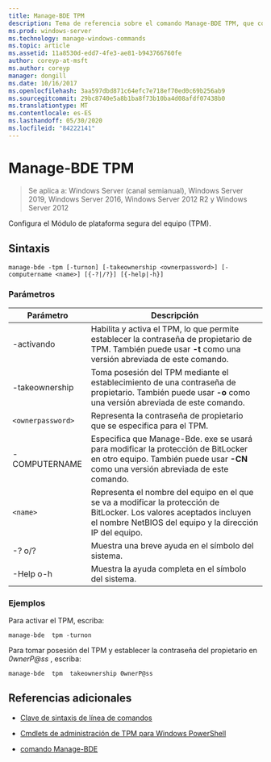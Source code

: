 ```yaml
---
title: Manage-BDE TPM
description: Tema de referencia sobre el comando Manage-BDE TPM, que configura el Módulo de plataforma segura del equipo (TPM).
ms.prod: windows-server
ms.technology: manage-windows-commands
ms.topic: article
ms.assetid: 11a8530d-edd7-4fe3-ae81-b943766760fe
author: coreyp-at-msft
ms.author: coreyp
manager: dongill
ms.date: 10/16/2017
ms.openlocfilehash: 3aa597dbd871c64efc7e718ef70ed0c69b256ab9
ms.sourcegitcommit: 29bc8740e5a8b1ba8f73b10ba4d08afdf07438b0
ms.translationtype: MT
ms.contentlocale: es-ES
ms.lasthandoff: 05/30/2020
ms.locfileid: "84222141"
---
```

# <a name="manage-bde-tpm"></a>Manage-BDE TPM

> Se aplica a: Windows Server (canal semianual), Windows Server 2019, Windows Server 2016, Windows Server 2012 R2 y Windows Server 2012

Configura el Módulo de plataforma segura del equipo (TPM).

## <a name="syntax"></a>Sintaxis

```
manage-bde -tpm [-turnon] [-takeownership <ownerpassword>] [-computername <name>] [{-?|/?}] [{-help|-h}]
```

### <a name="parameters"></a>Parámetros

| Parámetro | Descripción |
| --------- | ----------- |
| -activando | Habilita y activa el TPM, lo que permite establecer la contraseña de propietario de TPM. También puede usar **-t** como una versión abreviada de este comando. |
| -takeownership | Toma posesión del TPM mediante el establecimiento de una contraseña de propietario. También puede usar **-o** como una versión abreviada de este comando. |
| `<ownerpassword>` | Representa la contraseña de propietario que se especifica para el TPM. |
| -COMPUTERNAME | Especifica que Manage-Bde. exe se usará para modificar la protección de BitLocker en otro equipo. También puede usar **-CN** como una versión abreviada de este comando. |
| `<name>` | Representa el nombre del equipo en el que se va a modificar la protección de BitLocker. Los valores aceptados incluyen el nombre NetBIOS del equipo y la dirección IP del equipo. |
| -? o/? | Muestra una breve ayuda en el símbolo del sistema. |
| -Help o-h | Muestra la ayuda completa en el símbolo del sistema. |

### <a name="examples"></a>Ejemplos

Para activar el TPM, escriba:

```
manage-bde  tpm -turnon
```

Para tomar posesión del TPM y establecer la contraseña del propietario en *0wnerP@ss* , escriba:

```
manage-bde  tpm  takeownership 0wnerP@ss
```

## <a name="additional-references"></a>Referencias adicionales

- [Clave de sintaxis de línea de comandos](command-line-syntax-key.md)

- [Cmdlets de administración de TPM para Windows PowerShell](https://docs.microsoft.com/powershell/module/trustedplatformmodule/)

- [comando Manage-BDE](manage-bde.md)
